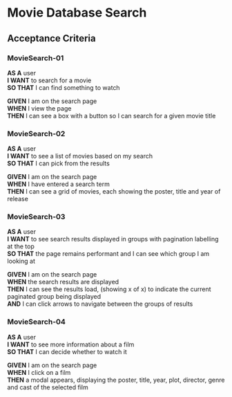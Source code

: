 # Movie Database Search

## Acceptance Criteria 

### **MovieSearch-01**

**AS A** user  
**I WANT** to search for a movie  
**SO THAT** I can find something to watch  

**GIVEN** I am on the search page  
**WHEN** I view the page  
**THEN** I can see a box with a button so I can search for a given movie title  

### **MovieSearch-02**

**AS A** user  
**I WANT** to see a list of movies based on my search  
**SO THAT** I can pick from the results  

**GIVEN** I am on the search page  
**WHEN** I have entered a search term  
**THEN** I can see a grid of movies, each showing the poster, title and year of release  

### **MovieSearch-03**

**AS A** user  
**I WANT** to see search results displayed in groups with pagination labelling at the top  
**SO THAT** the page remains performant and I can see which group I am looking at  

**GIVEN** I am on the search page  
**WHEN** the search results are displayed  
**THEN** I can see the results load, (showing x of x) to indicate the current paginated group being displayed  
**AND** I can click arrows to navigate between the groups of results  

### **MovieSearch-04**

**AS A** user  
**I WANT** to see more information about a film  
**SO THAT** I can decide whether to watch it  

**GIVEN** I am on the search page  
**WHEN** I click on a film  
**THEN** a modal appears, displaying the poster, title, year, plot, director, genre and cast of the selected film   
